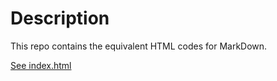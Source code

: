 # Description
This repo contains the equivalent HTML codes for MarkDown.

[See index.html](/index.html)
